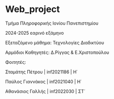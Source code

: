 # Web_project

Τμήμα Πληροφορικής Ιονίου Πανεπιστημίου

2024-2025 εαρινό εξάμηνο

Εξεταζόμενο μάθημα: Τεχνολογίες Διαδικτύου

Αρμόδιοι Καθηγητές: Δ.Ρίγγας & Ε.Χριστοπούλου

Φοιτητές: 

Σταμάτης Πέτρου | inf2021186 | Η΄

Παύλος Γιαννάκος | inf2021040 | H΄

Αθανάσιος Γαλλής | inf2022030 | ΣΤ΄
